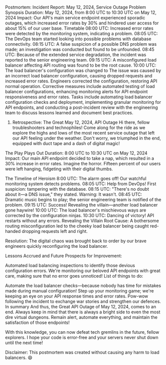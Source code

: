 Postmortem: Incident Report: May 12, 2024, Service Outage
Problem Synopsis
Duration: May 12, 2024, from 8:00 UTC to 10:30 UTC on May 12, 2024
Impact: Our API's main service endpoint experienced sporadic outages, which increased error rates by 30% and hindered user access for about 15% of our user base.
Timetable
08:00 UTC: Increased error rates were detected by the monitoring system, indicating a problem.
08:05 UTC: The DevOps team started looking into possible problems with database connectivity.
08:15 UTC: A false suspicion of a possible DNS problem was made; an investigation was conducted but found to be unfounded.
08:45 UTC: Because of the extended service degradation, the incident was reported to the senior engineering team.
09:15 UTC: A misconfigured load balancer affecting API routing was found to be the root cause.
10:00 UTC: The load balancer's configuration was changed to
The issue was caused by an incorrect load balancer configuration, causing dropped requests and increased error rates. Engineers corrected the configuration, restoring API normal operation. Corrective measures include automated testing of load balancer configurations, enhancing monitoring alerts for API endpoint responsiveness and error rates. Tasks include automating load balancer configuration checks and deployment, implementing granular monitoring for API endpoints, and conducting a post-incident review with the engineering team to discuss lessons learned and document best practices.

1. Retrospective: The Great May 12, 2024, API Outage
Hi there, fellow troubleshooters and technophiles! Come along for the ride as we explore the highs and lows of the most recent service outage that left our API feeling under the weather. Don't worry, we triumphed in the end, equipped with duct tape and a dash of digital magic!


The Play Plays Out
Duration: 8:00 UTC to 10:30 UTC on May 12, 2024
Impact: Our main API endpoint decided to take a nap, which resulted in a 30% increase in error rates. Imagine the horror. Fifteen percent of our users were left hanging, fidgeting with their digital thumbs.

The Timeline of Heroism
8:00 UTC: The alarm goes off! Our watchful monitoring system detects problems.
08:05 UTC: Help from DevOps! First suspicion: tampering with the database.
 08:15 UTC: "There's no doubt about it—a DNS issue," they stated. Warning: It wasn't.
08:45 UTC: Dramatic music begins to play; the senior engineering team is notified of the problem.
09:15 UTC: Success! Revealing the villain—another load balancer gone haywire!
10:00 UTC: The load balancer's mischievous ways are corrected by the configuration ninjas.
10:30 UTC: Dancing of victory! API restarts without any errors.
Revealing the Villain Root Cause: A bothersome routing misconfiguration led to the cheeky load balancer being caught red-handed dropping requests left and right.

Resolution: The digital chaos was brought back to order by our brave engineers quickly reconfiguring the load balancer.

Lessons Accrued and Future Prospects for Improvement:

Automated load balancing inspections to identify those devious configuration errors.
We're monitoring our beloved API endpoints with great care, making sure that no error goes unnoticed!
List of things to do:

Automate the load balancer checks—because nobody has time for mistakes made during manual configuration!
Step up your monitoring game; we're keeping an eye on your API response times and error rates.
Pow-wow following the incident to exchange war stories and strengthen our defences.
In summary
And thus, the Great API Outage of May 12, 2024, comes to an end. Always keep in mind that there is always a bright side to even the most dire virtual dungeons. Remain alert, automate everything, and maintain the satisfaction of those endpoints!

With this knowledge, you can now defeat tech gremlins in the future, fellow explorers. I hope your code is error-free and your servers never shut down until the next time!

Disclaimer: This postmortem was created without causing any harm to load balancers. 😄

